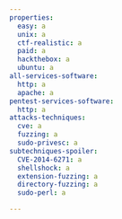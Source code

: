 ```yaml
---
properties:
  easy: a
  unix: a
  ctf-realistic: a
  paid: a
  hackthebox: a
  ubuntu: a
all-services-software:
  http: a
  apache: a
pentest-services-software:
  http: a
attacks-techniques:
  cve: a
  fuzzing: a
  sudo-privesc: a
subtechniques-spoiler:
  CVE-2014-6271: a
  shellshock: a
  extension-fuzzing: a
  directory-fuzzing: a
  sudo-perl: a

---
```

